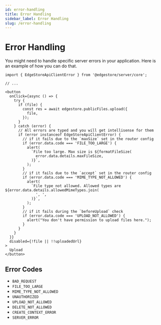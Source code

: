 ```yaml
---
id: error-handling
title: Error Handling
sidebar_label: Error Handling
slug: /error-handling
---
```


# Error Handling

You might need to handle specific server errors in your application. Here is an example of how you can do that.

```tsx
import { EdgeStoreApiClientError } from '@edgestore/server/core';

// ...

<button
  onClick={async () => {
    try {
      if (file) {
        const res = await edgestore.publicFiles.upload({
          file,
        });
      }
    } catch (error) {
      // All errors are typed and you will get intellisense for them
      if (error instanceof EdgeStoreApiClientError) {
        // if it fails due to the `maxSize` set in the router config
        if (error.data.code === 'FILE_TOO_LARGE') {
          alert(
            `File too large. Max size is ${formatFileSize(
              error.data.details.maxFileSize,
            )}`,
          );
        }
        // if it fails due to the `accept` set in the router config
        if (error.data.code === 'MIME_TYPE_NOT_ALLOWED') {
          alert(
            `File type not allowed. Allowed types are ${error.data.details.allowedMimeTypes.join(
              ', ',
            )}`,
          );
        }
        // if it fails during the `beforeUpload` check
        if (error.data.code === 'UPLOAD_NOT_ALLOWED') {
          alert("You don't have permission to upload files here.");
        }
      }
    }
  }}
  disabled={!file || !!uploadedUrl}
>
  Upload
</button>
```

## Error Codes

- `BAD_REQUEST`
- `FILE_TOO_LARGE`
- `MIME_TYPE_NOT_ALLOWED`
- `UNAUTHORIZED`
- `UPLOAD_NOT_ALLOWED`
- `DELETE_NOT_ALLOWED`
- `CREATE_CONTEXT_ERROR`
- `SERVER_ERROR`